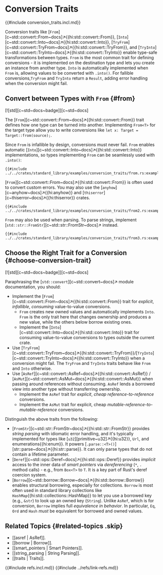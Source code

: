 # Conversion Traits

{{#include conversion_traits.incl.md}}

Conversion traits like [`From`][c~std::convert::From~docs]↗{{hi:std::convert::From}}, [`Into`][c~std::convert::Into~docs]↗{{hi:std::convert::Into}}, [`TryFrom`][c~std::convert::TryFrom~docs]↗{{hi:std::convert::TryFrom}}, and [`TryInto`][c~std::convert::TryInto~docs]↗{{hi:std::convert::TryInto}} enable type-safe transformations between types. `From` is the most common trait for defining conversions - it is implemented on the destination type and lets you create an instance from another type. `Into` is automatically implemented when `From` is, allowing values to be converted with `.into()`. For fallible conversions,`TryFrom` and `TryInto` return a `Result`, adding error handling when the conversion might fail.

## Convert between Types with `From` {#from}

[![std][c~std~docs~badge]][c~std~docs]

The [`From`][c~std::convert::From~docs]↗{{hi:std::convert::From}} trait defines how one type can be turned into another. Implementing `From<T>` for the target type allow you to write conversions like `let x: Target = Target::from(source);`.

Since `From` is infallible by design, conversions must never fail. `From` enables automatic [`Into`][c~std::convert::Into~docs]↗{{hi:std::convert::Into}} implementations, so types implementing `From` can be seamlessly used with `.into()`:

```rust,editable
{{#include ../../crates/standard_library/examples/conversion_traits/from.rs:example}}
```

[`From`][c~std::convert::From~docs]↗{{hi:std::convert::From}} is often used to convert custom errors. You may also use the [`anyhow`][c~anyhow~docs]↗{{hi:anyhow}} and [`thiserror`][c~thiserror~docs]↗{{hi:thiserror}} crates.

```rust,editable
{{#include ../../crates/standard_library/examples/conversion_traits/from2.rs:example}}
```

`From` may also be used when parsing. To parse strings, implement [`std::str::FromStr`][c~std::str::FromStr~docs]↗ instead.

```rust,editable
{{#include ../../crates/standard_library/examples/conversion_traits/from3.rs:example}}
```

## Choose the Right Trait for a Conversion {#choose-conversion-trait}

[![std][c~std~docs~badge]][c~std~docs]

Paraphrasing the [`std::convert`][c~std::convert~docs]↗ module documentation, you should:

- Implement the [`From`][c~std::convert::From~docs]↗{{hi:std::convert::From}} trait for _explicit_, _infallible_, _consuming_ value-to-value conversions.
  - `From` creates new owned values and automatically implements `Into`. `From` is the only trait here that changes ownership and produces a new value, while the others below borrow existing ones.
  - Implement the [`Into`][c~std::convert::Into~docs]↗{{hi:std::convert::Into}} trait for consuming value-to-value conversions to types outside the current crate.
- Use [`TryFrom`][c~std::convert::TryFrom~docs]↗{{hi:std::convert::TryFrom}}/[`TryInto`][c~std::convert::TryInto~docs]↗{{hi:std::convert::TryInto}} when a conversion might fail. The `TryFrom` and `TryInto` traits behave like `From` and `Into` otherwise.
- Use [`AsRef`][c~std::convert::AsRef~docs]↗{{hi:std::convert::AsRef}} / [`AsMut`][c~std::convert::AsMut~docs]↗{{hi:std::convert::AsMut}} when passing around references without consuming. `AsRef` lends a borrowed view into another type without transferring ownership.
  - Implement the `AsRef` trait for _explicit_, _cheap_ _reference-to-reference_ conversions.
  - Implement the `AsMut` trait for explicit, cheap _mutable-reference-to-mutable-reference_ conversions.

Distinguish the above traits from the following:

- [`FromStr`][c~std::str::FromStr~docs]↗{{hi:std::str::FromStr}} provides _string parsing_ with idiomatic error handling, and it's typically implemented for types like [`u32`][primitive~u32]↗{{hi:u32}}, `Url`, and enumerations{{hi:enum}}. It powers [`.parse::<T>()`][str::parse~docs]↗{{hi:str::parse}}. It can only parse types that do not contain a lifetime parameter.
- [`Deref`][c~std::ops::Deref~docs]↗{{hi:std::ops::Deref}} provides _implicit_ access to the inner data of _smart pointers_ via _dereferencing_ (`*`, `.` method calls) - e.g., from `Box<T>` to `T`. It is a key part of Rust's deref coercion system.
- [`Borrow`][c~std::borrow::Borrow~docs]↗{{hi:std::borrow::Borrow}} enables structural borrowing, especially for collections. `Borrow` is most often used in standard library collections like `HashMap`{{hi:std::collections::HashMap}} to let you use a borrowed key (e.g., `&str`) to look up an owned key (`String`). Unlike `AsRef`, which is for conversion, `Borrow` implies full _equivalence in behavior_. In particular, `Eq`, `Ord` and `Hash` _must_ be equivalent for borrowed and owned values.

## Related Topics {#related-topics .skip}

- [[asref | AsRef]].
- [[borrow | Borrow]].
- [[smart_pointers | Smart Pointers]].
- [[string_parsing | String Parsing]].
- [[traits | Traits]].

{{#include refs.incl.md}}
{{#include ../refs/link-refs.md}}

<div class="hidden">
</div>
